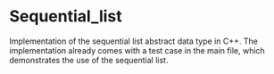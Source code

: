 # Sequential_list
Implementation of the sequential list abstract data type in C++. The implementation already comes with a test case in the main file, which demonstrates the use of the sequential list.
